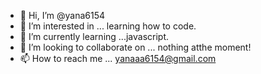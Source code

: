 - 👋 Hi, I’m @yana6154
- 👀 I’m interested in ... learning how to code.
- 🌱 I’m currently learning ...javascript.
- 💞️ I’m looking to collaborate on ... nothing atthe moment!
- 📫 How to reach me ... yanaaa6154@gmail.com

<!---
yana6154/yana6154 is a ✨ special ✨ repository because its `README.md` (this file) appears on your GitHub profile.
You can click the Preview link to take a look at your changes.
--->
